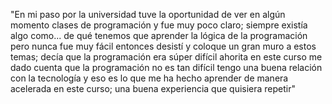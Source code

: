 "En mi paso por la universidad tuve la oportunidad de ver en algún momento  clases de programación y fue muy poco claro; siempre existía algo como... de qué tenemos que aprender la lógica de la programación pero nunca fue muy fácil entonces desistí y coloque un gran muro a estos temas; decía que la programación era súper difícil ahorita en este curso me dado cuenta que la programación no es tan difícil tengo una buena relación con la tecnología y eso es lo que me ha hecho aprender de manera acelerada en este curso; una buena experiencia que quisiera repetir"
